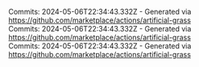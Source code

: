 Commits: 2024-05-06T22:34:43.332Z - Generated via https://github.com/marketplace/actions/artificial-grass
<br>
Commits: 2024-05-06T22:34:43.332Z - Generated via https://github.com/marketplace/actions/artificial-grass
<br>
Commits: 2024-05-06T22:34:43.332Z - Generated via https://github.com/marketplace/actions/artificial-grass
<br>
